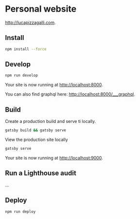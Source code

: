 # Personal website

<http://lucapizzagalli.com>.

## Install

```sh
npm install --force
```

## Develop

```sh
npm run develop
```

Your site is now running at <http://localhost:8000>.

You can also find graphql here: <http://localhost:8000/___graphql>.

## Build

Create a production build and serve ti locally.

```sh
gatsby build && gatsby serve
```

View the production site locally

```sh
gatsby serve
```

Your site is now running at <http://localhost:9000>.

## Run a Lighthouse audit

...

## Deploy

```sh
npm run deploy
```
